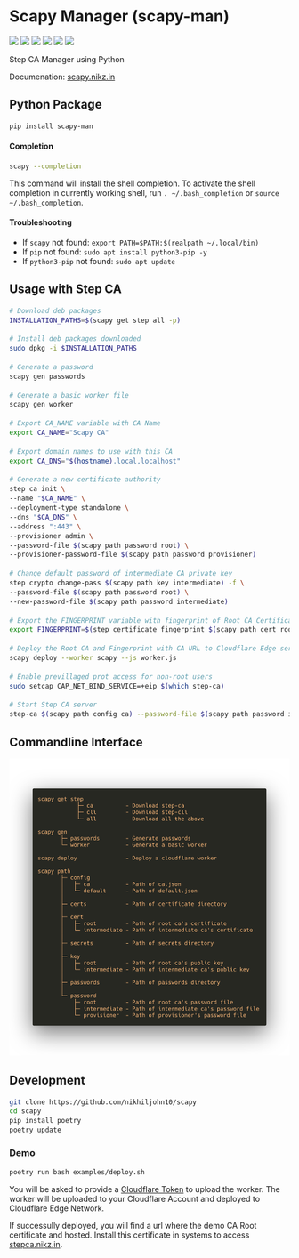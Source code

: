 # Scapy Manager (scapy-man)

[![](https://img.shields.io/pypi/status/scapy-man)](https://pypi.org/project/scapy-man/) [![](https://img.shields.io/pypi/v/scapy-man)](https://pypi.org/project/scapy-man/) [![](https://img.shields.io/pypi/pyversions/scapy-man)](https://pypi.org/project/scapy-man/) [![](https://readthedocs.org/projects/scapy-manager/badge/?version=latest)](https://scapy-manager.readthedocs.io/en/latest/?badge=latest) [![](https://www.codefactor.io/repository/github/nikhiljohn10/scapy/badge)](https://www.codefactor.io/repository/github/nikhiljohn10/scapy) [![](https://img.shields.io/github/license/nikhiljohn10/scapy)](https://github.com/nikhiljohn10/scapy/blob/main/LICENSE)

Step CA Manager using Python

Documenation: [scapy.nikz.in](https://scapy.nikz.in)

## Python Package

```bash
pip install scapy-man
```

#### Completion

```bash
scapy --completion
```
This command will install the shell completion. To activate the shell completion in currently working shell, run `. ~/.bash_completion` or `source ~/.bash_completion`.

#### Troubleshooting

 - If `scapy` not found: `export PATH=$PATH:$(realpath ~/.local/bin)`
 - If `pip` not found: `sudo apt install python3-pip -y`
 - If `python3-pip` not found: `sudo apt update`

## Usage with Step CA

```bash
# Download deb packages
INSTALLATION_PATHS=$(scapy get step all -p)

# Install deb packages downloaded
sudo dpkg -i $INSTALLATION_PATHS

# Generate a password
scapy gen passwords

# Generate a basic worker file
scapy gen worker

# Export CA_NAME variable with CA Name
export CA_NAME="Scapy CA"

# Export domain names to use with this CA
export CA_DNS="$(hostname).local,localhost"

# Generate a new certificate authority
step ca init \
--name "$CA_NAME" \
--deployment-type standalone \
--dns "$CA_DNS" \
--address ":443" \
--provisioner admin \
--password-file $(scapy path password root) \
--provisioner-password-file $(scapy path password provisioner)

# Change default password of intermediate CA private key
step crypto change-pass $(scapy path key intermediate) -f \
--password-file $(scapy path password root) \
--new-password-file $(scapy path password intermediate)

# Export the FINGERPRINT variable with fingerprint of Root CA Certificate
export FINGERPRINT=$(step certificate fingerprint $(scapy path cert root))

# Deploy the Root CA and Fingerprint with CA URL to Cloudflare Edge server
scapy deploy --worker scapy --js worker.js

# Enable previllaged prot access for non-root users
sudo setcap CAP_NET_BIND_SERVICE=+eip $(which step-ca)

# Start Step CA server
step-ca $(scapy path config ca) --password-file $(scapy path password intermediate)
```

## Commandline Interface

![Scapy CLI](https://raw.githubusercontent.com/nikhiljohn10/scapy/main/docs/_static/scapy-commands.png)

## Development

```bash
git clone https://github.com/nikhiljohn10/scapy
cd scapy
pip install poetry
poetry update
```

### Demo

```bash
poetry run bash examples/deploy.sh
```

You will be asked to provide a [Cloudflare Token](https://developers.cloudflare.com/api/tokens/create) to upload the worker. The worker will be uploaded to your Cloudflare Account and deployed to Cloudflare Edge Network.

If successully deployed, you will find a url where the demo CA Root certificate and hosted. Install this certificate in systems to access [stepca.nikz.in](https://stepca.nikz.in).



